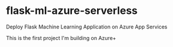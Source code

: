 # flask-ml-azure-serverless
Deploy Flask Machine Learning Application on Azure App Services

This is the first project I'm building on Azure+








